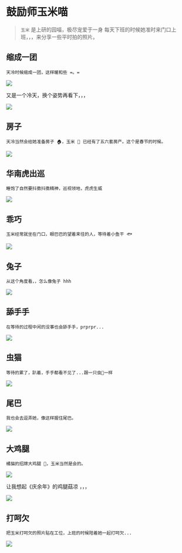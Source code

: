 # 鼓励师玉米喵

> `玉米` 是上研的园喵，极尽宠爱于一身
> 每天下班的时候她准时来门口上班，，，来分享一些平时拍的照片。

## 缩成一团

    天冷时候缩成一团，这样暖和些 =。=

<img class="preview" src="./assets/yumi-yituan1.jpg">

又是一个冷天，换个姿势再看下，，，

<img class="preview" src="./assets/yumi-yituan2.jpg">

## 房子

    天冷当然会给她准备房子 🏠，玉米 🌽 已经有了五六套房产。这个是春节的时候。

<img class="preview" src="./assets/yumi-fz.jpg">

## 华南虎出巡

    睡饱了自然要抖擞抖擞精神，巡视领地，虎虎生威

<img class="preview" src="./assets/yumi-hnhcx.jpg">

## 乖巧

    玉米经常就坐在门口，眼巴巴的望着来往的人，等待着小鱼干 🐟

<img class="preview" src="./assets/yumi-guaiqiao.jpg">

## 兔子

    从这个角度看，，怎么像兔子 hhh

<img class="preview" src="./assets/yumi-tuzi.jpg">

## 舔手手

    在等待的过程中闲的没事也会舔手手，prprpr...

<img class="preview" src="./assets/yumi-prprpr.jpg">

## 虫猫

    等待的累了，趴着，手手都看不见了...跟一只虫🐛一样

<img class="preview" src="./assets/yumi-chong.jpg">

## 尾巴

    我也会去逗弄她，像这样握住尾巴。

<img class="preview" src="./assets/yumi-weiba.jpg">

## 大鸡腿

    橘猫的招牌大鸡腿 🍗，玉米当然是会的。

<img class="preview" src="./assets/yumi-jitui.jpg">

让我想起《庆余年》的鸡腿菇凉 ，，，

<img class="preview" src="./assets/yumi-jtgl.jpg">

## 打呵欠

    把玉米打呵欠的照片贴在工位，上班的时候陪着她一起打呵欠...

<img class="preview" src="./assets/yumi-dhq.jpg">
